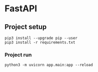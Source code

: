 # FastAPI

## Project setup
```
pip3 install --upgrade pip --user
pip3 install -r requirements.txt
```

### Project run
```
python3 -m uvicorn app.main:app --reload
```
